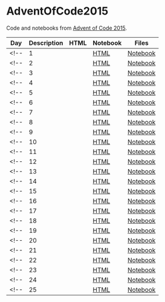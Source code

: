 # AdventOfCode2015


Code and notebooks from [Advent of Code 2015](https://adventofcode.com/2015).

| Day | Description | HTML | Notebook | Files |
| --- | --- | --- | --- | --- |
<!--| 1 |   | [HTML](https://exitingbear.github.io/AdventOfCode2015/Day-1.nb.html) | [Notebook](<Day 1/Day1.Rmd>) | [Files](<Day 1>) |-->
<!--| 2 |   | [HTML](https://exitingbear.github.io/AdventOfCode2015/Day-2.nb.html) | [Notebook](<Day 2/Day2.Rmd>) | [Files](<Day 2>) |-->
<!--| 3 |   | [HTML](https://exitingbear.github.io/AdventOfCode2015/Day-3.nb.html) | [Notebook](<Day 3/Day3.Rmd>) | [Files](<Day 3>) |-->
<!--| 4 |   | [HTML](https://exitingbear.github.io/AdventOfCode2015/Day-4.nb.html) | [Notebook](<Day 4/Day4.Rmd>) | [Files](<Day 4>) |-->
<!--| 5 |   | [HTML](https://exitingbear.github.io/AdventOfCode2015/Day-5.nb.html) | [Notebook](<Day 5/Day5.Rmd>) | [Files](<Day 5>) |-->
<!--| 6 |   | [HTML](https://exitingbear.github.io/AdventOfCode2015/Day-6.nb.html) | [Notebook](<Day 6/Day6.Rmd>) | [Files](<Day 6>) |-->
<!--| 7 |   | [HTML](https://exitingbear.github.io/AdventOfCode2015/Day-7.nb.html) | [Notebook](<Day 7/Day7.Rmd>) | [Files](<Day 7>) |-->
<!--| 8 |   | [HTML](https://exitingbear.github.io/AdventOfCode2015/Day-8.nb.html) | [Notebook](<Day 8/Day8.Rmd>) | [Files](<Day 8>) |-->
<!--| 9 |   | [HTML](https://exitingbear.github.io/AdventOfCode2015/Day-9.nb.html) | [Notebook](<Day 9/Day9.Rmd>) | [Files](<Day 9>) |-->
<!--| 10 |   | [HTML](https://exitingbear.github.io/AdventOfCode2015/Day-10.nb.html) | [Notebook](<Day 10/Day10.Rmd>) | [Files](<Day 10>) |-->
<!--| 11 |   | [HTML](https://exitingbear.github.io/AdventOfCode2015/Day-11.nb.html) | [Notebook](<Day 11/Day11.Rmd>) | [Files](<Day 11>) |-->
<!--| 12 |   | [HTML](https://exitingbear.github.io/AdventOfCode2015/Day-12.nb.html) | [Notebook](<Day 12/Day12.Rmd>) | [Files](<Day 12>) |-->
<!--| 13 |   | [HTML](https://exitingbear.github.io/AdventOfCode2015/Day-13.nb.html) | [Notebook](<Day 13/Day13.Rmd>) | [Files](<Day 13>) |-->
<!--| 14 |   | [HTML](https://exitingbear.github.io/AdventOfCode2015/Day-14.nb.html) | [Notebook](<Day 14/Day14.Rmd>) | [Files](<Day 14>) |-->
<!--| 15 |   | [HTML](https://exitingbear.github.io/AdventOfCode2015/Day-15.nb.html) | [Notebook](<Day 15/Day15.Rmd>) | [Files](<Day 15>) |-->
<!--| 16 |   | [HTML](https://exitingbear.github.io/AdventOfCode2015/Day-16.nb.html) | [Notebook](<Day 16/Day16.Rmd>) | [Files](<Day 16>) |-->
<!--| 17 |   | [HTML](https://exitingbear.github.io/AdventOfCode2015/Day-17.nb.html) | [Notebook](<Day 17/Day17.Rmd>) | [Files](<Day 17>) |-->
<!--| 18 |   | [HTML](https://exitingbear.github.io/AdventOfCode2015/Day-18.nb.html) | [Notebook](<Day 18/Day18.Rmd>) | [Files](<Day 18>) |-->
<!--| 19 |   | [HTML](https://exitingbear.github.io/AdventOfCode2015/Day-19.nb.html) | [Notebook](<Day 19/Day19.Rmd>) | [Files](<Day 19>) |-->
<!--| 20 |   | [HTML](https://exitingbear.github.io/AdventOfCode2015/Day-20.nb.html) | [Notebook](<Day 20/Day20.Rmd>) | [Files](<Day 20>) |-->
<!--| 21 |   | [HTML](https://exitingbear.github.io/AdventOfCode2015/Day-21.nb.html) | [Notebook](<Day 21/Day21.Rmd>) | [Files](<Day 21>) |-->
<!--| 22 |   | [HTML](https://exitingbear.github.io/AdventOfCode2015/Day-22.nb.html) | [Notebook](<Day 22/Day22.Rmd>) | [Files](<Day 22>) |-->
<!--| 23 |   | [HTML](https://exitingbear.github.io/AdventOfCode2015/Day-23.nb.html) | [Notebook](<Day 23/Day23.Rmd>) | [Files](<Day 23>) |-->
<!--| 24 |   | [HTML](https://exitingbear.github.io/AdventOfCode2015/Day-24.nb.html) | [Notebook](<Day 24/Day24.Rmd>) | [Files](<Day 24>) |-->
<!--| 25 |   | [HTML](https://exitingbear.github.io/AdventOfCode2015/Day-25.nb.html) | [Notebook](<Day 25/Day25.Rmd>) | [Files](<Day 25>) |-->
